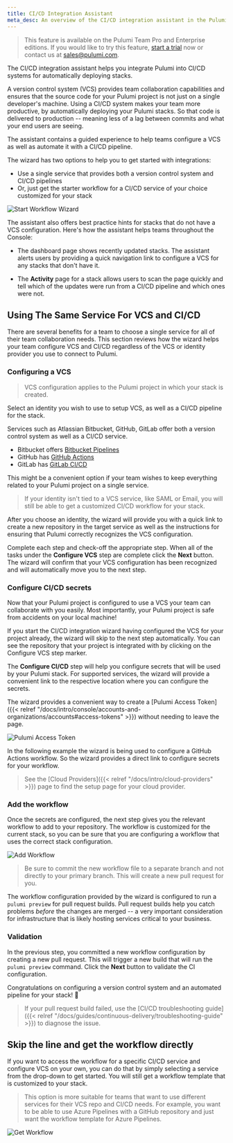 ```yaml
---
title: CI/CD Integration Assistant
meta_desc: An overview of the CI/CD integration assistant in the Pulumi Console.
---
```


> This feature is available on the Pulumi Team Pro and Enterprise editions.
> If you would like to try this feature, [start a trial](https://app.pulumi.com/site/organizations/add) now
> or contact us at <a href="mailto:sales@pulumi.com">sales@pulumi.com</a>.

The CI/CD integration assistant helps you integrate Pulumi into CI/CD systems for automatically deploying stacks.

<!--more-->

A version control system (VCS) provides team collaboration capabilities and ensures that the source code for your Pulumi project is not
just on a single developer's machine. Using a CI/CD system makes your team more productive, by automatically deploying your Pulumi stacks.
So that code is delivered to production -- meaning less of a lag between commits and what your end users are seeing.

The assistant contains a guided experience to help teams configure a VCS as well as automate it with a
CI/CD pipeline.

The wizard has two options to help you to get started with integrations:

* Use a single service that provides both a version control system and CI/CD pipelines
* Or, just get the starter workflow for a CI/CD service of your choice customized for your stack

![Start Workflow Wizard](/images/docs/reference/console/start-workflow-wizard.png)

The assistant also offers best practice hints for stacks that do not have a VCS configuration.
Here's how the assistant helps teams throughout the Console:

* The dashboard page shows recently updated stacks. The assistant alerts users by providing a quick navigation link to configure a VCS
for any stacks that don't have it.

* The **Activity** page for a stack allows users to scan the page quickly and tell which of the updates were run from a
CI/CD pipeline and which ones were not.

## Using The Same Service For VCS and CI/CD

There are several benefits for a team to choose a single service for all of their team collaboration needs.
This section reviews how the wizard helps your team configure VCS and CI/CD regardless of the VCS or identity provider
you use to connect to Pulumi.

### Configuring a VCS

> VCS configuration applies to the Pulumi project in which your stack is created.

Select an identity you wish to use to setup VCS, as well as a CI/CD pipeline for the stack.

Services such as Atlassian Bitbucket, GitHub, GitLab offer both a version control system as well as a CI/CD service.

* Bitbucket offers [Bitbucket Pipelines](https://support.atlassian.com/bitbucket-cloud/docs/get-started-with-bitbucket-pipelines/)
* GitHub has [GitHub Actions](https://github.com/features/actions)
* GitLab has [GitLab CI/CD](https://docs.gitlab.com/ce/ci/)

This might be a convenient option if your team wishes to keep everything related to your Pulumi project on a single service.

> If your identity isn't tied to a VCS service, like SAML or Email, you will still be able to get a customized CI/CD
> workflow for your stack.

After you choose an identity, the wizard will provide you with a quick link
to create a new repository in the target service as well as the instructions for
ensuring that Pulumi correctly recognizes the VCS configuration.

Complete each step and check-off the appropriate step. When all of the tasks under the
**Configure VCS** step are complete click the **Next** button. The wizard will confirm
that your VCS configuration has been recognized and will automatically move you to the
next step.

### Configure CI/CD secrets

Now that your Pulumi project is configured to use a VCS your team can collaborate with you easily.
Most importantly, your Pulumi project is safe from accidents on your local machine!

If you start the CI/CD integration wizard having configured the VCS for your project already,
the wizard will skip to the next step automatically. You can see the repository that your project
is integrated with by clicking on the Configure VCS step marker.

The **Configure CI/CD** step will help you configure secrets that will be used by your Pulumi stack.
For supported services, the wizard will provide a convenient link to the respective location
where you can configure the secrets.

The wizard provides a convenient way to create a [Pulumi Access Token]({{< relref "/docs/intro/console/accounts-and-organizations/accounts#access-tokens" >}})
without needing to leave the page.

![Pulumi Access Token](/images/docs/reference/console/pulumi-access-token.png)

In the following example the wizard is being used to configure a GitHub Actions workflow.
So the wizard provides a direct link to configure secrets for your workflow.

> See the [Cloud Providers]({{< relref "/docs/intro/cloud-providers" >}}) page to find the setup page for your cloud provider.

### Add the workflow

Once the secrets are configured, the next step gives you the relevant workflow to add to your repository.
The workflow is customized for the current stack, so you can be sure that you are configuring a workflow that uses
the correct stack configuration.

![Add Workflow](/images/docs/reference/console/add-workflow.png)

> Be sure to commit the new workflow file to a separate branch and not directly to your primary branch. This will create a new pull request for you.

The workflow configuration provided by the wizard is configured to run a `pulumi preview` for pull request builds.
Pull request builds help you catch problems _before_ the changes are merged -- a very important consideration for infrastructure
that is likely hosting services critical to your business.

### Validation

In the previous step, you committed a new workflow configuration by creating a new pull request. This will trigger a new build
that will run the `pulumi preview` command. Click the **Next** button to validate the CI configuration.

Congratulations on configuring a version control system and an automated pipeline for your stack! 🎉

> If your pull request build failed, use the [CI/CD troubleshooting guide]({{< relref "/docs/guides/continuous-delivery/troubleshooting-guide" >}}) to diagnose the issue.

## Skip the line and get the workflow directly

If you want to access the workflow for a specific CI/CD service and configure VCS on your own,
you can do that by simply selecting a service from the drop-down to get started. You will
still get a workflow template that is customized to your stack.

> This option is more suitable for teams that want to use different services for their VCS repo and CI/CD needs. For example, you want
> to be able to use Azure Pipelines with a GitHub repository and just want the workflow template for Azure Pipelines.

![Get Workflow](/images/docs/reference/console/get-workflow.png)
